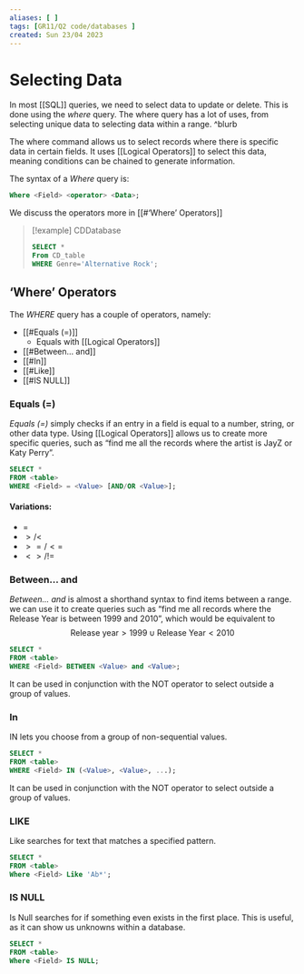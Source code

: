 ```yaml
---
aliases: [ ]
tags: [GR11/Q2 code/databases ]
created: Sun 23/04 2023
---
```

# Selecting Data
In most [[SQL]] queries, we need to select data to update or delete. This is done using the *where* query. The where query has a lot of uses, from selecting unique data to selecting data within a range. ^blurb

The where command allows us to select records where there is specific data in certain fields. It uses [[Logical Operators]] to select this data, meaning conditions can be chained to generate information. 

The syntax of a *Where* query is:
```SQl
Where <Field> <operator> <Data>;
```
We discuss the operators more in [[#‘Where’ Operators]]

> [!example] CDDatabase
> ```SQL
> SELECT *
> From CD_table
> WHERE Genre='Alternative Rock';
> ```

## ‘Where’ Operators
The *WHERE* query has a couple of operators, namely:
- [[#Equals (=)]]
	- Equals with [[Logical Operators]]
- [[#Between… and]]
- [[#In]]
- [[#Like]]
- [[#IS NULL]]

### Equals (=)
*Equals (=)* simply checks if an entry in a field is equal to a number, string, or other data type. Using [[Logical Operators]] allows us to create more specific queries, such as “find me all the records where the artist is JayZ or Katy Perry”. 

```SQL
SELECT *
FROM <table>
WHERE <Field> = <Value> [AND/OR <Value>];
```

#### Variations:
- $=$
- $>/<$
- $>=/<=$
- $<>/!=$

### Between… and
*Between… and* is almost a shorthand syntax to find items between a range. we can use it to create queries such as “find me all records where the Release Year is between 1999 and 2010”, which would be equivalent to $$\textrm{Release year}>1999\cup\textrm{Release Year}<2010$$

```SQL
SELECT *
FROM <table>
WHERE <Field> BETWEEN <Value> and <Value>;
```

It can be used in conjunction with the NOT operator to select outside a group of values.

### In
IN lets you choose from a group of non-sequential values.

```SQL
SELECT *
FROM <table>
WHERE <Field> IN (<Value>, <Value>, ...);
```

It can be used in conjunction with the NOT operator to select outside a group of values. 

### LIKE
Like searches for text that matches a specified pattern. 

```SQL
SELECT *
FROM <table>
Where <Field> Like 'Ab*';
```

### IS NULL
Is Null searches for if something even exists in the first place. This is useful, as it can show us unknowns within a database. 

```SQL
SELECT *
FROM <table>
Where <Field> IS NULL;
```